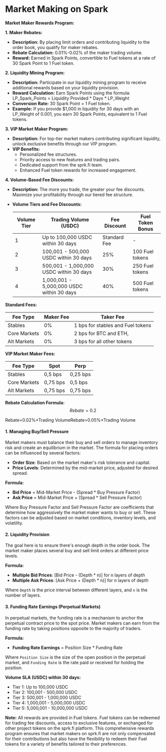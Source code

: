 # Market Making on Spark

**Market Maker Rewards Program:**

**1. Maker Rebates:**

* **Description:** By placing limit orders and contributing liquidity to the order book, you qualify for maker rebates.
* **Rebate Calculation:** 0.01%-0.02% of the maker trading volume.
* **Reward:** Earned in Spark Points, convertible to Fuel tokens at a rate of 30 Spark Point to 1 Fuel token.

**2. Liquidity Mining Program:**

* **Description:** Participate in our liquidity mining program to receive additional rewards based on your liquidity provision.
* **Reward Calculation:** Earn Spark Points using the formula: LP\_Spark\_Points = Liquidity Provided \* Days \* LP\_Weight
* **Conversion Rate:** 30 Spark Point = 1 Fuel token.
* **Example:** If you provide $1,000 in liquidity for 30 days with an LP\_Weight of 0.001, you earn 30 Spark Points, equivalent to 1 Fuel tokens.

**3. VIP Market Maker Program:**

* **Description:** For top-tier market makers contributing significant liquidity, unlock exclusive benefits through our VIP program.
* **VIP Benefits:**
  * Personalized fee structures.
  * Priority access to new features and trading pairs.
  * Dedicated support from the sprk.fi team.
  * Enhanced Fuel token rewards for increased engagement.

**4. Volume-Based Fee Discounts:**

* **Description:** The more you trade, the greater your fee discounts. Maximize your profitability through our tiered fee structure.
*   **Volume Tiers and Fee Discounts:**

    | Volume Tier | Trading Volume (USDC)                     | Fee Discount | Fuel Token Bonus |
    | ----------- | ----------------------------------------- | ------------ | ---------------- |
    | 1           | Up to 100,000 USDC within 30 days         | Standard Fee | -                |
    | 2           | 100,001 - 500,000 USDC within 30 days     | 25%          | 100 Fuel tokens  |
    | 3           | 500,001 - 1,000,000 USDC within 30 days   | 30%          | 250 Fuel tokens  |
    | 4           | 1,000,001 - 5,000,000 USDC within 30 days | 40%          | 500 Fuel tokens  |

**Standard Fees:**

| Fee Type     | Maker Fee | Taker Fee                          |
| ------------ | --------- | ---------------------------------- |
| Stables      | 0%        | 1 bps for stables and Fuel tokens  |
| Core Markets | 0%        | 2 bps for BTC and ETH,             |
| Alt Markets  | 0%        | 3 bps for all other tokens         |

**VIP Market Maker Fees:**

| Fee Type     | Spot     | Perp     |
| ------------ | -------- | -------- |
| Stables      | 0,5 bps  | 0,25 bps |
| Core Markets | 0,75 bps | 0,5 bps  |
| Alt Markets  | 0,75 bps | 0,75 bps |

**Rebate Calculation Formula:** $$Rebate=0.2%×Trading VolumeRebate=0.05%×Trading Volume$$

Rebate=0.02%×Trading VolumeRebate=0.05%×Trading Volume

#### 1. Managing Buy/Sell Pressure

Market makers must balance their buy and sell orders to manage inventory risk and create an equilibrium in the market. The formula for placing orders can be influenced by several factors:

* **Order Size**: Based on the market maker's risk tolerance and capital.
* **Price Levels**: Determined by the mid-market price, adjusted for desired spread.

**Formula:**

* **Bid Price** = Mid-Market Price - (Spread \* Buy Pressure Factor)
* **Ask Price** = Mid-Market Price + (Spread \* Sell Pressure Factor)

Where Buy Pressure Factor and Sell Pressure Factor are coefficients that determine how aggressively the market maker wants to buy or sell. These factors can be adjusted based on market conditions, inventory levels, and volatility.

#### 2. Liquidity Provision

The goal here is to ensure there's enough depth in the order book. The market maker places several buy and sell limit orders at different price levels.

**Formula:**

* **Multiple Bid Prices**: \[Bid Price - (Depth \* n)] for n layers of depth
* **Multiple Ask Prices**: \[Ask Price + (Depth \* n)] for n layers of depth

Where `Depth` is the price interval between different layers, and `n` is the number of layers.

#### 3. Funding Rate Earnings (Perpetual Markets)

In perpetual markets, the funding rate is a mechanism to anchor the perpetual contract price to the spot price. Market makers can earn from the funding rate by taking positions opposite to the majority of traders.

**Formula:**

* **Funding Rate Earnings** = Position Size \* Funding Rate

Where `Position Size` is the size of the open position in the perpetual market, and `Funding Rate` is the rate paid or received for holding the position.

**Volume SLA (USDC) within 30 days:**

* Tier 1: Up to 100,000 USDC&#x20;
* Tier 2: 100,001 - 500,000 USDC&#x20;
* Tier 3: 500,001 - 1,000,000 USDC&#x20;
* Tier 4: 1,000,001 - 5,000,000 USDC&#x20;
* Tier 5: 5,000,001 - 10,000,000 USDC&#x20;

**Note:** All rewards are provided in Fuel tokens. Fuel tokens can be redeemed for trading fee discounts, access to exclusive features, or exchanged for other project tokens on the sprk.fi platform. This comprehensive rewards program ensures that market makers on sprk.fi are not only compensated for their contributions but also have the flexibility to redeem their Fuel tokens for a variety of benefits tailored to their preferences.
